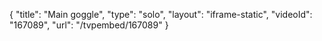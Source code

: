 {
    "title": "Main goggle",
    "type": "solo",
    "layout": "iframe-static",
    "videoId": "167089",
    "url": "\/tvpembed\/167089"
}